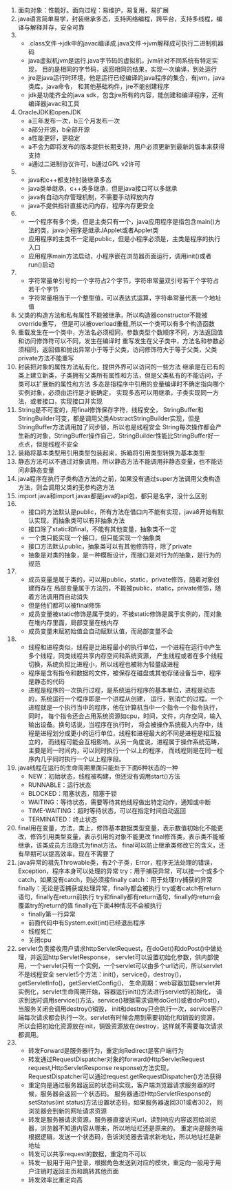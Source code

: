 1. 面向对象：性能好。面向过程：易维护，易复用，易扩展
2. java语言简单易学，封装继承多态，支持网络编程，跨平台，支持多线程，编译与解释并存，安全可靠
3. - .class文件->jdk中的javac编译成.java文件->jvm解释成可执行二进制机器码
   - java虚拟机jvm是运行.java字节码的虚拟机，jvm针对不同系统有特定实现，
    目的是相同的字节码，返回相同的结果，实现一次编译，到处运行
   - jre是java运行时环境，他是运行已经编译的java程序的集合，有jvm，java类库，java命令，
    和其他基础构件，jre不能创建程序
   - jdk是功能齐全的java sdk，包含jre所有的内容，能创建和编译程序，还有编译器javac和工具
4. OracleJDK和openJDK
    - a三年发布一次，b三个月发布一次
    - a部分开源，b全部开源
    - a性能更好，更稳定
    - a不会为即将发布的版本提供长期支持，用户必须更新到最新的版本来获得支持
    - a通过二进制协议许可，b通过GPL v2许可
5. - java和c++都支持封装继承多态
    - java类单继承，c++类多继承，但是java接口可以多继承
    - java有自动内存管理机制，不需要手动释放内存
    - java不提供指针直接访问内存，程序内存更安全
6. - 一个程序有多个类，但是主类只有一个，java应用程序是指包含main()方法的类，java小程序是继承JApplet或者Applet类
    - 应用程序的主类不一定是public，但是小程序必须是，主类是程序的执行入口
    - 应用程序main方法启动，小程序嵌在浏览器页面运行，调用init()或者run()启动
7. - 字符常量单引号的一个字符占2个字节，字符串常量双引号若干个字符占若干个字节
    - 字符常量相当于一个整型值，可以表达式运算，字符串常量代表一个地址值
8. 父类的构造方法和私有属性不能被继承，所以构造器constructor不能被override重写，
    但是可以被overload重载,所以一个类可以有多个构造函数
9. 重载发生在一个类中，方法名必须相同，参数类型个数顺序不同，方法返回值和访问修饰符可以不同，发生在编译时
    重写发生在父子类中，方法名和参数必须相同，返回值和抛出异常小于等于父类，访问修饰符大于等于父类，父类private方法不能重写
10. 封装把对象的属性方法私有化，提供外界可以访问的一些方法
    继承是在已有的类上建立新类，子类拥有父类所有属性和方法，但是父类私有的不能访问，子类可以扩展新的属性和方法
    多态是指程序中引用的变量编译时不确定指向哪个实例对象，必须由运行是才能确定，
    实现多态可以用继承，子类实现同一方法，或者接口，实现接口并实现
11. String是不可变的，用final修饰保存字符，线程安全，
    StringBuffer和StringBuilder可变，都是调用父类AbstractStringBuilder实现，但是StringBuffer方法调用加了同步锁，所以也是线程安全
    String每次操作都会产生新的对象，StringBuffer操作自己，StringBuilder性能比StringBuffer好一点点，但是线程不安全
12. 装箱将基本类型用引用类型包装起来，拆箱将引用类型转换为基本类型
13. 静态方法可以不通过对象调用，所以静态方法不能调用非静态变量，也不能访问非静态变量
14. java程序在执行子类构造方法的之前，如果没有通过super方法调用父类构造方法，则会调用父类的无参构造方法
15. import java和import javax都是java的api包，都只是名字，没什么区别
16. - 接口的方法默认是public，所有方法在借口内不能有实现，java8开始有默认实现，而抽象类可以有非抽象方法
    - 接口除了static和final，不能有其他变量，抽象类不一定
    - 一个类只能实现一个接口，但只能实现一个抽象类
    - 接口方法默认public，抽象类可以有其他修饰符，除了private
    - 抽象是对类的抽象，是一种模板设计，而接口是对行为的抽象，是行为的规范
17. - 成员变量是属于类的，可以用public，static，private修饰，随着对象创建而存在
    局部变量属于方法的，不能被public，static，private修饰，随着方法调用而自动消失
    - 但是他们都可以被final修饰
    - 成员变量被static修饰是属于类的，不被static修饰是属于实例的，而对象在堆内存里面，局部变量在栈内存
    - 成员变量未赋初始值会自动赋默认值，而局部变量不会
18. - 线程和进程类似，线程是比进程最小的执行单位，一个进程在运行中产生多个线程，同类线程共享内存空间和系统资源，
    产生线程或者在多个线程切换，系统负担比进程小，所以线程也被称为轻量级进程
    - 程序是含有指令和数据的文件，被保存在磁盘或其他存储设备当中，程序是静态的代码
    - 进程是程序的一次执行过程，是系统运行程序的基本单位，进程是动态的，系统运行一个程序即是一个进程从创建，
    运行，到消亡的过程。一个进程就是一个执行当中的程序，他在计算机当中一个指令一个指令执行，同时，
    每个指令还会占用系统资源如cpu，时间，文件，内存空间，输入输出设备。换句话说，当程序在执行时，
    将会被操作系统载入内存中，线程是进程划分成更小的运行单位，线程和进程最大的不同是进程是相互独立的，
    而线程可能会互相影响。从另一角度说，进程属于操作系统范畴，主要是同一时间内，可以同时执行一个以上的程序，
    而线程则是在同一程序内几乎同时执行一个以上程序段。
19. java线程在运行的生命周期里面只能处于下面6种状态的一种
    - NEW：初始状态，线程被构建，但还没有调用start()方法
    - RUNNABLE：运行状态
    - BLOCKED：阻塞状态，阻塞于锁
    - WAITING：等待状态，需要等待其他线程做出特定动作，通知或中断
    - TIME-WAITING：超时等待状态，可以在指定时间自动返回
    - TERMINATED：终止状态
20. final用在变量，方法，类上，修饰基本数据类型变量，表示数值初始化不能更改，修饰引用类型变量，表示引用的对象不能更改
    final修饰类，表示类不能被继承，该类成员方法隐式为final方法。
    final可以防止继承类修改它的含义，还有早期可以提高效率，现在不需要了
21. java异常的祖先Throwable类，有2个子类，Error，程序无法处理的错误，Exception，程序本身可以处理的异常
    try：用于捕获异常，可以接一个或多个catch，如果没有catch，则必须接finally
    catch：用于处理try捕获的异常
    finally：无论是否捕获或处理异常，finally都会被执行
    try或者catch有return语句，finally在return前执行
    try和finally都有return语句，finally的return会覆盖try的return的值
    finally在下面4种情况不会被执行
    - finally第一行异常
    - 前面代码中有System.exit(int)已经退出程序
    - 线程死亡
    - 关闭cpu
21. servlet负责接收用户请求httpServletRequest，在doGet()和doPost()中做处理，并返回httpServletResponse，
    servlet可以设置初始化参数，供内部使用，一个servlet只有一个实例，一个servlet可以由多个url访问，所以servlet不是线程安全
    servlet5个方法：init()，service()，destroy()，getServletInfo()，getServletConfig()，
    生命周期：web容器加载servlet并实例化，servlet生命周期开始，容器运行init()方法进行servlet的初始化，
    请求到达时调用service()方法，service()根据需求调用doGet()或者doPost()，当服务关闭会调用destroy()销毁，
    init和destroy只会执行一次，service客户端每次请求都会执行一次。servlet有时候会用到需要初始化和销毁的资源，
    所以会把初始化资源放在init，销毁资源放在destroy，这样就不需要每次请求都调用。
22. - 转发Forward是服务器行为，重定向Redirect是客户端行为
    - 转发通过RequestDispatcher对象的forward(HttpServletRequest request,HttpServletResponse response)方法实现，
    RequestDispatcher可以通过request.getRequestDispatcher()方法获得
    - 重定向是通过服务器返回的状态码实现，客户端浏览器请求服务器的时候，服务器会返回一个状态码。
    服务器通过HttpServletResponse的setStatus(int status)方法设置状态码，如果服务器返回301或者302，
    则浏览器会到新的网址请求资源
    - 转发是服务器请求资源，服务器直接访问url，读到响应内容返回给浏览器，浏览器不知道内容从哪来，所以地址栏还是原来的。
    重定向是服务端根据逻辑，发送一个状态码，告诉浏览器去请求新地址，所以地址栏是新地址
    - 转发可以共享request的数据，重定向不可以
    - 转发一般用于用户登录，根据角色发送到对应的模块，重定向一般用于用户注销时返回主页和跳转其他页面
    - 转发效率比重定向高























